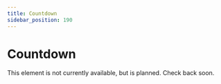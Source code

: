 ```yaml
---
title: Countdown
sidebar_position: 190
---
```


# Countdown

This element is not currently available, but is planned. Check back soon. 